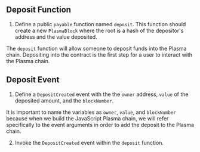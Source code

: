 ## Deposit Function

1. Define a public `payable` function named `deposit`. This function should create a new `PlasmaBlock` where the root is a hash of the depositor's address and the value deposited. 

The `deposit` function will allow someone to deposit funds into the Plasma chain. Depositing into the contract is the first step for a user to interact with the Plasma chain.

## Deposit Event

1. Define a `DepositCreated` event with the the `owner` address, `value` of the deposited amount, and the `blockNumber`. 

It is important to name the variables as `owner`, `value`, and `blockNumber` because when we build the JavaScript Plasma chain, we will refer specifically to the event arguments in order to add the deposit to the Plasma chain.

2. Invoke the `DepositCreated` event within the `deposit` function.